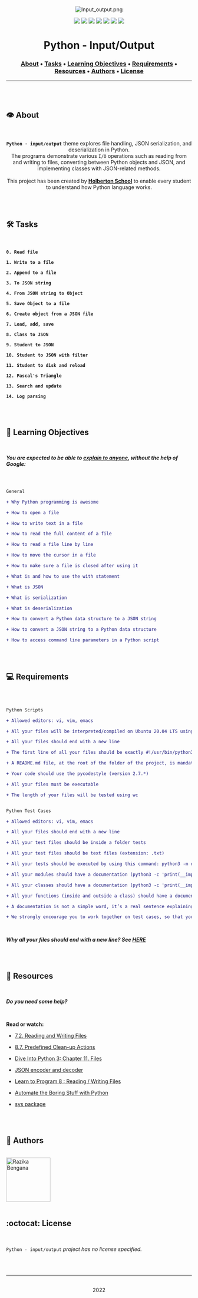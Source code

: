 <div align="center">
<br>

![Input_output.png](README-image/input_output.png)

</div>


<p align="center">
<img src="https://img.shields.io/badge/-PYTHON-yellow">
<img src="https://img.shields.io/badge/-Linux-lightgrey">
<img src="https://img.shields.io/badge/-WSL-brown">
<img src="https://img.shields.io/badge/-Ubuntu%2020.04.4%20LTS-orange">
<img src="https://img.shields.io/badge/-JetBrains-blue">
<img src="https://img.shields.io/badge/-Holberton%20School-red">
<img src="https://img.shields.io/badge/License-not%20specified-brightgreen">
</p>


<h1 align="center"> Python - Input/Output </h1>


<h3 align="center">
<a href="https://github.com/RazikaBengana/holbertonschool-higher_level_programming/tree/main/python-input_output#eye-about">About</a> •
<a href="https://github.com/RazikaBengana/holbertonschool-higher_level_programming/tree/main/python-input_output#hammer_and_wrench-tasks">Tasks</a> •
<a href="https://github.com/RazikaBengana/holbertonschool-higher_level_programming/tree/main/python-input_output#memo-learning-objectives">Learning Objectives</a> •
<a href="https://github.com/RazikaBengana/holbertonschool-higher_level_programming/tree/main/python-input_output#computer-requirements">Requirements</a> •
<a href="https://github.com/RazikaBengana/holbertonschool-higher_level_programming/tree/main/python-input_output#mag_right-resources">Resources</a> •
<a href="https://github.com/RazikaBengana/holbertonschool-higher_level_programming/tree/main/python-input_output#bust_in_silhouette-authors">Authors</a> •
<a href="https://github.com/RazikaBengana/holbertonschool-higher_level_programming/tree/main/python-input_output#octocat-license">License</a>
</h3>

---

<!-- ------------------------------------------------------------------------------------------------- -->

<br>
<br>

## :eye: About

<br>

<div align="center">

**`Python - input/output`** theme explores file handling, JSON serialization, and deserialization in Python.
<br>
The programs demonstrate various `I/O` operations such as reading from and writing to files, converting between Python objects and JSON, and implementing classes with JSON-related methods.
<br>
<br>
This project has been created by **[Holberton School](https://www.holbertonschool.com/about-holberton)** to enable every student to understand how Python language works.

</div>

<br>
<br>

<!-- ------------------------------------------------------------------------------------------------- -->

## :hammer_and_wrench: Tasks

<br>

**`0. Read file`**

**`1. Write to a file`**

**`2. Append to a file`**

**`3. To JSON string`**

**`4. From JSON string to Object`**

**`5. Save Object to a file`**

**`6. Create object from a JSON file`**

**`7. Load, add, save`**

**`8. Class to JSON`**

**`9. Student to JSON`**

**`10. Student to JSON with filter`**

**`11. Student to disk and reload`**

**`12. Pascal's Triangle`**

**`13. Search and update`**

**`14. Log parsing`**

<br>
<br>

<!-- ------------------------------------------------------------------------------------------------- -->

## :memo: Learning Objectives

<br>

**_You are expected to be able to [explain to anyone](https://fs.blog/feynman-learning-technique/), without the help of Google:_**

<br>

```diff

General

+ Why Python programming is awesome

+ How to open a file

+ How to write text in a file

+ How to read the full content of a file

+ How to read a file line by line

+ How to move the cursor in a file

+ How to make sure a file is closed after using it

+ What is and how to use the with statement

+ What is JSON

+ What is serialization

+ What is deserialization

+ How to convert a Python data structure to a JSON string

+ How to convert a JSON string to a Python data structure

+ How to access command line parameters in a Python script

```

<br>
<br>

<!-- ------------------------------------------------------------------------------------------------- -->

## :computer: Requirements

<br>

```diff

Python Scripts

+ Allowed editors: vi, vim, emacs

+ All your files will be interpreted/compiled on Ubuntu 20.04 LTS using python3 (version 3.8.5)

+ All your files should end with a new line

+ The first line of all your files should be exactly #!/usr/bin/python3

+ A README.md file, at the root of the folder of the project, is mandatory

+ Your code should use the pycodestyle (version 2.7.*)

+ All your files must be executable

+ The length of your files will be tested using wc


Python Test Cases

+ Allowed editors: vi, vim, emacs

+ All your files should end with a new line

+ All your test files should be inside a folder tests

+ All your test files should be text files (extension: .txt)

+ All your tests should be executed by using this command: python3 -m doctest ./tests/*

+ All your modules should have a documentation (python3 -c 'print(__import__("my_module").__doc__)')

+ All your classes should have a documentation (python3 -c 'print(__import__("my_module").MyClass.__doc__)')

+ All your functions (inside and outside a class) should have a documentation (python3 -c 'print(__import__("my_module").my_function.__doc__)' and python3 -c 'print(__import__("my_module").MyClass.my_function.__doc__)')

+ A documentation is not a simple word, it’s a real sentence explaining what’s the purpose of the module, class or method (the length of it will be verified)

+ We strongly encourage you to work together on test cases, so that you don’t miss any edge case

```

<br>

**_Why all your files should end with a new line? See [HERE](https://unix.stackexchange.com/questions/18743/whats-the-point-in-adding-a-new-line-to-the-end-of-a-file/18789)_**

<br>
<br>

<!-- ------------------------------------------------------------------------------------------------- -->

## :mag_right: Resources

<br>

**_Do you need some help?_**

<br>

**Read or watch:**

* [7.2. Reading and Writing Files](https://docs.python.org/3/tutorial/inputoutput.html#reading-and-writing-files)

* [8.7. Predefined Clean-up Actions](https://docs.python.org/3/tutorial/errors.html#predefined-clean-up-actions)

* [Dive Into Python 3: Chapter 11. Files](https://histo.ucsf.edu/BMS270/diveintopython3-r802.pdf)

* [JSON encoder and decoder](https://docs.python.org/3/library/json.html)

* [Learn to Program 8 : Reading / Writing Files](https://www.youtube.com/watch?v=EukxMIsNeqU)

* [Automate the Boring Stuff with Python](https://automatetheboringstuff.com/)

* [sys package](https://docs.python.org/3/library/sys.html)

<br>
<br>

<!-- ------------------------------------------------------------------------------------------------- -->

## :bust_in_silhouette: Authors

<br>

<img src="https://img.shields.io/badge/Razika%20Bengana-darkblue" alt="Razika Bengana" width="120">

<br>
<br>

<!-- ------------------------------------------------------------------------------------------------- -->

## :octocat: License

<br>

```Python - input/output``` _project has no license specified._

<br>
<br>

---

<p align="center"><br>2022</p>